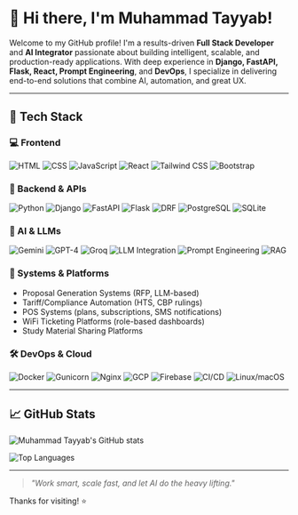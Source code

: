 # 👋 Hi there, I'm Muhammad Tayyab!

Welcome to my GitHub profile! I'm a results-driven **Full Stack Developer** and **AI Integrator** passionate about building intelligent, scalable, and production-ready applications. With deep experience in **Django, FastAPI, Flask, React, Prompt Engineering**, and **DevOps**, I specialize in delivering end-to-end solutions that combine AI, automation, and great UX.

---

## 🚀 Tech Stack

### 💻 Frontend
![HTML](https://img.shields.io/badge/-HTML5-E34F26?logo=html5&logoColor=white)
![CSS](https://img.shields.io/badge/-CSS3-1572B6?logo=css3&logoColor=white)
![JavaScript](https://img.shields.io/badge/-JavaScript-F7DF1E?logo=javascript&logoColor=black)
![React](https://img.shields.io/badge/-React-61DAFB?logo=react&logoColor=black)
![Tailwind CSS](https://img.shields.io/badge/-Tailwind_CSS-38B2AC?logo=tailwind-css&logoColor=white)
![Bootstrap](https://img.shields.io/badge/-Bootstrap-7952B3?logo=bootstrap&logoColor=white)

### 🧠 Backend & APIs
![Python](https://img.shields.io/badge/-Python-3776AB?logo=python&logoColor=white)
![Django](https://img.shields.io/badge/-Django-092E20?logo=django&logoColor=white)
![FastAPI](https://img.shields.io/badge/-FastAPI-009688?logo=fastapi&logoColor=white)
![Flask](https://img.shields.io/badge/-Flask-000000?logo=flask&logoColor=white)
![DRF](https://img.shields.io/badge/-DRF-ff1709?logo=django&logoColor=white)
![PostgreSQL](https://img.shields.io/badge/-PostgreSQL-336791?logo=postgresql&logoColor=white)
![SQLite](https://img.shields.io/badge/-SQLite-003B57?logo=sqlite&logoColor=white)

### 🧠 AI & LLMs
![Gemini](https://img.shields.io/badge/-Gemini-4285F4?logo=google&logoColor=white)
![GPT-4](https://img.shields.io/badge/-OpenAI_GPT-412991?logo=openai&logoColor=white)
![Groq](https://img.shields.io/badge/-Groq-FF6F00?logo=groq&logoColor=white)
![LLM Integration](https://img.shields.io/badge/-LLM_Integration-6A1B9A?logo=codeforces&logoColor=white)
![Prompt Engineering](https://img.shields.io/badge/-Prompt_Engineering-00897B?logo=semantic-release&logoColor=white)
![RAG](https://img.shields.io/badge/-RAG_Pipelines-673AB7?logo=apachekafka&logoColor=white)

### 🧩 Systems & Platforms
- Proposal Generation Systems (RFP, LLM-based)
- Tariff/Compliance Automation (HTS, CBP rulings)
- POS Systems (plans, subscriptions, SMS notifications)
- WiFi Ticketing Platforms (role-based dashboards)
- Study Material Sharing Platforms

### 🛠 DevOps & Cloud
![Docker](https://img.shields.io/badge/-Docker-2496ED?logo=docker&logoColor=white)
![Gunicorn](https://img.shields.io/badge/-Gunicorn-499848?logo=gunicorn&logoColor=white)
![Nginx](https://img.shields.io/badge/-Nginx-009639?logo=nginx&logoColor=white)
![GCP](https://img.shields.io/badge/-GCP-4285F4?logo=google-cloud&logoColor=white)
![Firebase](https://img.shields.io/badge/-Firebase-FFCA28?logo=firebase&logoColor=black)
![CI/CD](https://img.shields.io/badge/-CI/CD-007ACC?logo=azure-devops&logoColor=white)
![Linux/macOS](https://img.shields.io/badge/-Terminal-000000?logo=linux&logoColor=white)

---

## 📈 GitHub Stats

![Muhammad Tayyab's GitHub stats](https://github-readme-stats.vercel.app/api?username=Zain924&show_icons=true&theme=radical&hide=prs&count_private=true)

![Top Languages](https://github-readme-stats.vercel.app/api/top-langs/?username=Zain924&layout=compact&theme=radical)

---

> *"Work smart, scale fast, and let AI do the heavy lifting."*

Thanks for visiting! ⭐️
